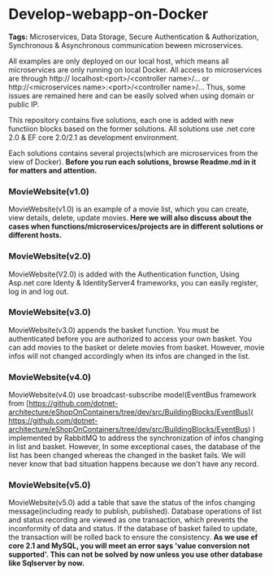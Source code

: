 # Develop-webapp-on-Docker
**Tags:** Microservices, Data Storage, Secure Authentication &amp; Authorization, Synchronous &amp; Asynchronous communication beween microservices.

All examples are only deployed on our local host, which means all microservices are only running on local Docker. All access to microservices are through  http:// localhost:<port\>/\<controller name\>/...  or http://\<microservices name\>:\<port\>/\<controller name\>/... Thus, some issues are remained here and can be easily solved when using domain or public IP.

This repository contains five solutions, each one is added with new functiion blocks based on the former solutions.
All solutions use .net core 2.0 & EF core 2.0/2.1 as development environment.

Each solutions contains several projects(which are microservices from the view of Docker). **Before you run each solutions, browse Readme.md in it for matters and attention.**

### **MovieWebsite(v1.0)**  
MovieWebsite(v1.0) is an example of a movie list, which you can create, view details, delete, update movies. **Here we will also discuss about the cases when functions/microservices/projects are in different solutions or different hosts.**

### **MovieWebsite(v2.0)**  
MovieWebsite(V2.0) is added with the Authentication function, Using Asp.net core Identy & IdentityServer4 frameworks, you can easily register, log in and log out.

### **MovieWebsite(v3.0)**  
MovieWebsite(v3.0)  appends the basket function. You must be authenticated before you are authorized to access your own basket. You can add movies to the basket or delete movies from basket. However, movie infos will not changed accordingly when its infos are changed in the list.

### **MovieWebsite(v4.0)**    
MovieWebsite(v4.0) use broadcast-subscribe model(EventBus framework from [https://github.com/dotnet-architecture/eShopOnContainers/tree/dev/src/BuildingBlocks/EventBus]( https://github.com/dotnet-architecture/eShopOnContainers/tree/dev/src/BuildingBlocks/EventBus) ) implemented by RabbitMQ to address the synchronization of infos changing in list and basket. However, In some exceptional cases, the database of the list has been changed whereas the changed in the basket fails. We will never know that bad situation happens because we don't have any record.


### **MovieWebsite(v5.0)**  
MovieWebsite(v5.0) add a table that save the status of the infos changing message(including ready to publish, published). Database operations of list and status recording are viewed as one transaction, which prevents the inconformity of data and status. If the database of basket failed to update, the transaction will be rolled back to ensure the consistency. **As we use ef core 2.1 and MySQL, you will meet an error says 'value conversion not supported'. This can not be solved by now unless you use other database like Sqlserver by now.**
